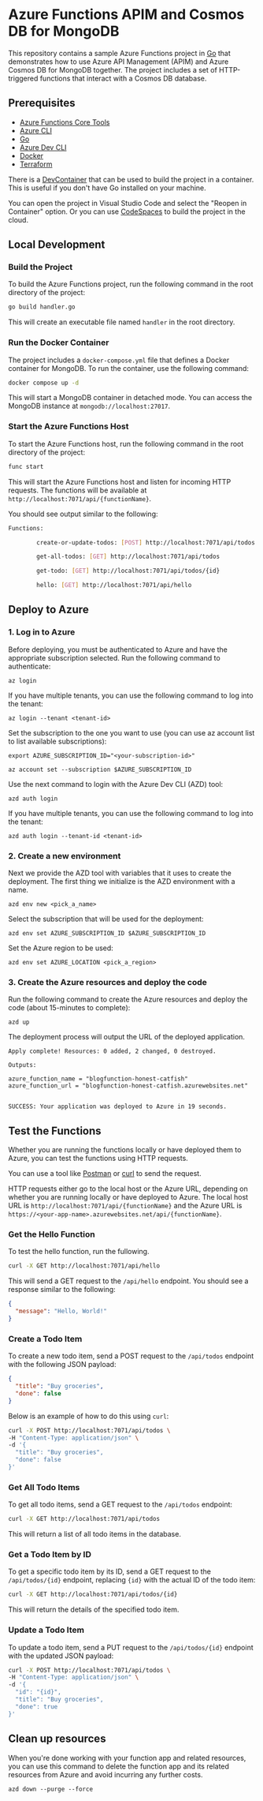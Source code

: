 # Azure Functions APIM and Cosmos DB for MongoDB

This repository contains a sample Azure Functions project in [Go](https://go.dev/) that demonstrates how to use Azure API Management (APIM) and Azure Cosmos DB for MongoDB together. The project includes a set of HTTP-triggered functions that interact with a Cosmos DB database.

## Prerequisites
- [Azure Functions Core Tools](https://docs.microsoft.com/en-us/azure/azure-functions/functions-run-local)
- [Azure CLI](https://docs.microsoft.com/en-us/cli/azure/install-azure-cli)
- [Go](https://golang.org/dl/)
- [Azure Dev CLI](https://learn.microsoft.com/en-us/azure/developer/azd/install-azd)
- [Docker](https://www.docker.com/get-started)
- [Terraform](https://www.terraform.io/downloads.html)

There is a [DevContainer](https://code.visualstudio.com/docs/remote/containers) that can be used to build the project in a container. This is useful if you don't have Go installed on your machine.

You can open the project in Visual Studio Code and select the "Reopen in Container" option. Or you can use [CodeSpaces](https://github.com/features/codespaces) to build the project in the cloud.

## Local Development

### Build the Project

To build the Azure Functions project, run the following command in the root directory of the project:

```bash
go build handler.go
```
This will create an executable file named `handler` in the root directory.

### Run the Docker Container

The project includes a `docker-compose.yml` file that defines a Docker container for MongoDB. To run the container, use the following command:

```bash
docker compose up -d
```
This will start a MongoDB container in detached mode. You can access the MongoDB instance at `mongodb://localhost:27017`.

### Start the Azure Functions Host

To start the Azure Functions host, run the following command in the root directory of the project:

```bash
func start
```
This will start the Azure Functions host and listen for incoming HTTP requests. The functions will be available at `http://localhost:7071/api/{functionName}`.

You should see output similar to the following:

```bash
Functions:

        create-or-update-todos: [POST] http://localhost:7071/api/todos

        get-all-todos: [GET] http://localhost:7071/api/todos

        get-todo: [GET] http://localhost:7071/api/todos/{id}

        hello: [GET] http://localhost:7071/api/hello
```

## Deploy to Azure

### 1. Log in to Azure
Before deploying, you must be authenticated to Azure and have the appropriate subscription selected. Run the following command to authenticate:

```
az login
```

If you have multiple tenants, you can use the following command to log into the tenant:

```shell
az login --tenant <tenant-id>
```

Set the subscription to the one you want to use (you can use az account list to list available subscriptions):

```
export AZURE_SUBSCRIPTION_ID="<your-subscription-id>"
```

```
az account set --subscription $AZURE_SUBSCRIPTION_ID
```

Use the next command to login with the Azure Dev CLI (AZD) tool:

```
azd auth login
```

If you have multiple tenants, you can use the following command to log into the tenant:

```
azd auth login --tenant-id <tenant-id>
```

### 2. Create a new environment

Next we provide the AZD tool with variables that it uses to create the deployment. The first thing we initialize is the AZD environment with a name.

```
azd env new <pick_a_name>
```

Select the subscription that will be used for the deployment:

```
azd env set AZURE_SUBSCRIPTION_ID $AZURE_SUBSCRIPTION_ID
```

Set the Azure region to be used:

```
azd env set AZURE_LOCATION <pick_a_region>
```

### 3. Create the Azure resources and deploy the code

Run the following command to create the Azure resources and deploy the code (about 15-minutes to complete):

```
azd up
```

The deployment process will output the URL of the deployed application.

```
Apply complete! Resources: 0 added, 2 changed, 0 destroyed.

Outputs:

azure_function_name = "blogfunction-honest-catfish"
azure_function_url = "blogfunction-honest-catfish.azurewebsites.net"


SUCCESS: Your application was deployed to Azure in 19 seconds.
```

## Test the Functions

Whether you are running the functions locally or have deployed them to Azure, you can test the functions using HTTP requests.

You can use a tool like [Postman](https://www.postman.com/) or [curl](https://curl.se/) to send the request.

HTTP requests either go to the local host or the Azure URL, depending on whether you are running locally or have deployed to Azure. The local host URL is `http://localhost:7071/api/{functionName}` and the Azure URL is `https://<your-app-name>.azurewebsites.net/api/{functionName}`.


### Get the Hello Function
To test the hello function, run the fullowing.

```bash
curl -X GET http://localhost:7071/api/hello
```
This will send a GET request to the `/api/hello` endpoint. You should see a response similar to the following:

```json
{
  "message": "Hello, World!"
}
```

### Create a Todo Item

To create a new todo item, send a POST request to the `/api/todos` endpoint with the following JSON payload:

```json
{
  "title": "Buy groceries",
  "done": false
}
```

Below is an example of how to do this using `curl`:

```bash
curl -X POST http://localhost:7071/api/todos \
-H "Content-Type: application/json" \
-d '{
  "title": "Buy groceries",
  "done": false
}'
```

### Get All Todo Items

To get all todo items, send a GET request to the `/api/todos` endpoint:

```bash
curl -X GET http://localhost:7071/api/todos
```
This will return a list of all todo items in the database.

### Get a Todo Item by ID
To get a specific todo item by its ID, send a GET request to the `/api/todos/{id}` endpoint, replacing `{id}` with the actual ID of the todo item:

```bash
curl -X GET http://localhost:7071/api/todos/{id}
```

This will return the details of the specified todo item.

### Update a Todo Item

To update a todo item, send a PUT request to the `/api/todos/{id}` endpoint with the updated JSON payload:

```bash
curl -X POST http://localhost:7071/api/todos \
-H "Content-Type: application/json" \
-d '{
  "id": "{id}",
  "title": "Buy groceries",
  "done": true
}'
```

## Clean up resources

When you're done working with your function app and related resources, you can use this command to delete the function app and its related resources from Azure and avoid incurring any further costs.

```shell
azd down --purge --force
```
